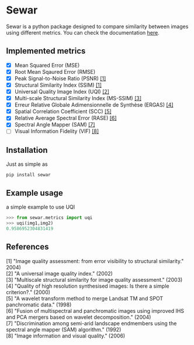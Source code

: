 # Sewar

Sewar is a python package designed to compare similarity between images using different metrics. You can check the documentation [here](http://sewar.readthedocs.io/).


## Implemented metrics
- [x] Mean Squared Error (MSE) 
- [x] Root Mean Sqaured Error (RMSE)
- [x] Peak Signal-to-Noise Ratio (PSNR) [[1]](https://ieeexplore.ieee.org/abstract/document/1284395/)
- [x] Structural Similarity Index (SSIM) [[1]](https://ieeexplore.ieee.org/abstract/document/1284395/)
- [x] Universal Quality Image Index (UQI) [[2]](https://ieeexplore.ieee.org/document/995823/)
- [x] Multi-scale Structural Similarity Index (MS-SSIM) [[3]](https://ieeexplore.ieee.org/abstract/document/1292216/)
- [x] Erreur Relative Globale Adimensionnelle de Synthèse (ERGAS) [[4]](https://hal.archives-ouvertes.fr/hal-00395027/)
- [x] Spatial Correlation Coefficient (SCC) [[5]](https://www.tandfonline.com/doi/abs/10.1080/014311698215973)
- [x] Relative Average Spectral Error (RASE) [[6]](https://ieeexplore.ieee.org/document/1304896/)
- [x] Spectral Angle Mapper (SAM) [[7]](https://ntrs.nasa.gov/search.jsp?R=19940012238)
- [ ] Visual Information Fidelity (VIF) [[8]](https://ieeexplore.ieee.org/abstract/document/1576816/)

## Installation
Just as simple as
```
pip install sewar
```
## Example usage
a simple example to use UQI
```python
>>> from sewar.metrics import uqi
>>> uqi(img1,img2)
0.9586952304831419
```
## References
[1] "Image quality assessment: from error visibility to structural similarity." 2004)<br/>
[2] "A universal image quality index." (2002)<br/>
[3] "Multiscale structural similarity for image quality assessment." (2003)<br/>
[4] "Quality of high resolution synthesised images: Is there a simple criterion?." (2000)<br/>
[5] "A wavelet transform method to merge Landsat TM and SPOT panchromatic data." (1998)<br/>
[6] "Fusion of multispectral and panchromatic images using improved IHS and PCA mergers based on wavelet decomposition." (2004)<br/>
[7] "Discrimination among semi-arid landscape endmembers using the spectral angle mapper (SAM) algorithm." (1992)<br/>
[8] "Image information and visual quality." (2006)<br/>